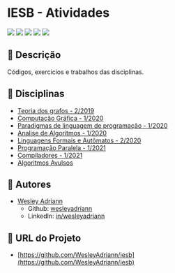 
IESB - Atividades
============
![](https://img.shields.io/github/languages/count/wesleyadriann/iesb?style=flat-square)
![](https://img.shields.io/github/languages/top/wesleyadriann/iesb?style=flat-square)
![](https://img.shields.io/github/last-commit/wesleyadriann/iesb?style=flat-square)
![](https://img.shields.io/github/license/wesleyadriann/iesb?style=flat-square)
![](https://img.shields.io/github/repo-size/wesleyadriann/iesb?style=flat-square)

## 📝 Descrição
Códigos, exercicios e trabalhos das disciplinas.

## 📄 Disciplinas

- [Teoria dos grafos - 2/2019](./teoria_dos_grafos)
- [Computação Gráfica - 1/2020](./computacao_grafica)
- [Paradigmas de linguagem de programação - 1/2020](./plp)
- [Analise de Algoritmos - 1/2020](./analise_de_algoritmos)
- [Linguagens Formais e Autômatos - 2/2020](./lfa)
- [Programação Paralela - 1/2021](./programacao_paralela)
- [Compiladores - 1/2021](./compiladores)
- [Algoritmos Avulsos](./algoritmos_avulsos)

## 👥 Autores
- [Wesley Adriann](https://github.com/WesleyAdriann/iesb/commits?author=WesleyAdriann)
  - Github: [wesleyadriann](https://github.com/WesleyAdriann)
  - LinkedIn: [in/wesleyadriann](https://www.linkedin.com/in/wesleyadriann/)


## 📍 URL do Projeto

- [https://github.com/WesleyAdriann/iesb](https://github.com/WesleyAdriann/iesb)
